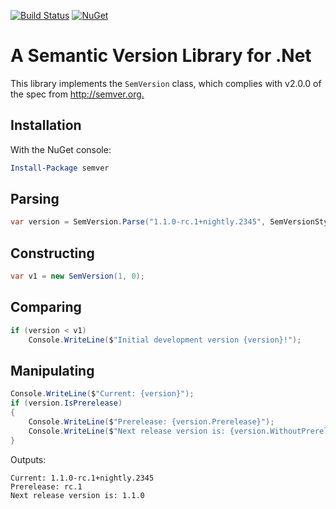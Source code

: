 [![Build Status](https://ci.appveyor.com/api/projects/status/kek3h7gflo3qqidb/branch/master?svg=true)](https://ci.appveyor.com/project/maxhauser/semver/branch/master)
[![NuGet](https://img.shields.io/nuget/v/semver.svg)](https://www.nuget.org/packages/semver/)

A Semantic Version Library for .Net
===================================

This library implements the `SemVersion` class, which
complies with v2.0.0 of the spec from <http://semver.org.>

## Installation

With the NuGet console:

```powershell
Install-Package semver
```

## Parsing

```csharp
var version = SemVersion.Parse("1.1.0-rc.1+nightly.2345", SemVersionStyles.Strict);
```

## Constructing

```csharp
var v1 = new SemVersion(1, 0);
```

## Comparing

```csharp
if (version < v1)
    Console.WriteLine($"Initial development version {version}!");
```

## Manipulating

```csharp
Console.WriteLine($"Current: {version}");
if (version.IsPrerelease)
{
    Console.WriteLine($"Prerelease: {version.Prerelease}");
    Console.WriteLine($"Next release version is: {version.WithoutPrereleaseOrMetadata()}");
}
```

Outputs:

```text
Current: 1.1.0-rc.1+nightly.2345
Prerelease: rc.1
Next release version is: 1.1.0
```
